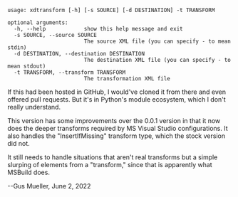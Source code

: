 ```
usage: xdtransform [-h] [-s SOURCE] [-d DESTINATION] -t TRANSFORM

optional arguments:
  -h, --help            show this help message and exit
  -s SOURCE, --source SOURCE
                        The source XML file (you can specify - to mean stdin)
  -d DESTINATION, --destination DESTINATION
                        The destination XML file (you can specify - to mean stdout)
  -t TRANSFORM, --transform TRANSFORM
                        The transformation XML file
```

If this had been hosted in GitHub, I would've cloned it from there and even offered pull requests.  But it's in Python's module ecosystem, which I don't really understand.

This version has some improvements over the 0.0.1 version in that it now does the deeper transforms required by MS Visual Studio configurations.
It also handles the "InsertIfMissing" transform type, which the stock version did not.

It still needs to handle situations that aren't real transforms but a simple slurping of elements from a "transform," since that is apparently what MSBuild does.

--Gus Mueller, June 2, 2022
